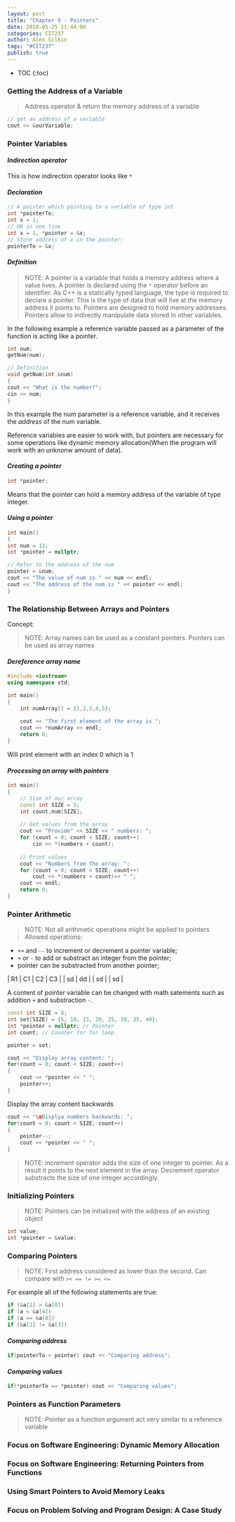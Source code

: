 ```yaml
---
layout: post
title: "Chapter 9 - Pointers"
date: 2018-05-25 11:44:00
categories: CIT237
author: Alex Silkin
tags: "#CIT237"
publish: true
---
```



- TOC
{:toc}




### __Getting the Address of a Variable__ 
> Address operator & return the memory address of a variable

```c++
// get an address of a variable
cout << &ourVariable;
```

### __Pointer Variables__ 

#### *Indirection operator* 
This is how indirection operator looks like `*`

#### *Declaration*

```c++
// A pointer which pointing to a variable of type int
int *pointerTo;
int x = 1;
// OR in one line
int x = 1, *pointer = &x;
// Store address of x in the pointer;
pointerTo = &x;
```

#### *Definition*
> NOTE: A pointer is a variable that holds a memory address where a value lives.
> A pointer is declared using the `*` operator before an identifier.
> As C++ is a statically typed language, the type is required to declare a pointer. This is the type of data that will live at the memory address it points to.
>  Pointers are designed to hold memory addresses. Pointers allow to indirectly manipulate 
data stored in other variables.

In the following example a reference variable passed as a parameter of the function is acting like a pointer.

```c++
int num;
getNum(num);

// Definition
void getNum(int &num)
{
cout << "What is the number?";
cin >> num;
}
```
In this example the num parameter is a reference variable, and it receives the *address* of the num variable.

Reference variables are easier to work with, but pointers are necessary for some operations like dynamic memory allocation(When the program will work with an unknonw amount of data).

#### *Creating a pointer*
```c++
int *pointer;
```

Means that the pointer can hold a memory address of the variable of type integer.

#### *Using a pointer*
```c++
int main() 
{
int num = 13;
int *pointer = nullptr;

// Refer to the address of the num
pointer = &num; 
cout << "The value of num is " << num << endl;
cout << "The address of the num is " << pointer << endl;
}
```

### __The Relationship Between Arrays and Pointers__
Concept:
>NOTE: Array names can be used as a constant pointers. Pointers can be used as array names

#### *Dereference array name*

```c++
#include <iostream>
using namespace std;

int main()
{
    int numArray[] = {1,2,3,4,5};
    
    cout << "The first element of the array is ";
    cout << *numArray << endl;
    return 0;
}
```
Will print element with an index 0 which is 1

#### *Processing an array with pointers*
```c++
int main()
{
    // Size of our array
    const int SIZE = 5;
    int count,num[SIZE];
    
    // Get values from the array
    cout << "Provide" << SIZE << " numbers: ";
    for (count = 0; count < SIZE; count++)
        cin >> *(numbers + count);
        
    // Print values
    cout << "Numbers from the array: ";
    for (count = 0; count < SIZE; count++)
        cout << *(numbers + count)<< " ";
    cout << endl;
    return 0;
}
```

### __Pointer Arithmetic__

> NOTE: Not all arithmetic operations might be applied to pointers
Allowed operations:
- `++` and `--` to increment or decrement a pointer variable;
-  `+` or `-` to add or substract an integer from the pointer;
- pointer can be substracted from another pointer;

| R1 | C1 | C2 | C3 |
| sd | dd |
| sd |
| sd |

A content of pointer variable can be changed with math satements such as addition `+` and substraction `-`.

```c++
const int SIZE = 8;
int set[SIZE] = {5, 10, 15, 20, 25, 30, 35, 40};
int *pointer = nullptr; // Pointer
int count; // Counter for for loop

pointer = set;

cout << "Display array content: ";
for(count = 0; count < SIZE; count++)
{
    cout << *pointer << " ";
    pointer++;
}
```
Display the array content backwards 
```c++
cout << "\mDisplya numbers backwards: ";
for(count = 0; count < SIZE; count++)
{
    pointer--;
    cout << *pointer << " ";
}
```
>NOTE: increment operator adds the size of one integer to pointer. As a result it points to the next element in the array. Decrement operator substracts the size of one integer accordingly.

### __Initializing Pointers__

> NOTE: Pointers can be initialized with the address of an existing object

```c++
int value;
int *pointer = &value;
```

### __Comparing Pointers__
>NOTE: First address considered as lower than the second. Can compare with `>< == != >= <=`

For example all of the following statements are true:
```c++
if (&a[1] > &a[0])
if (a < &a[4])
if (a == &a[0])
if (&a[2] != &a[3])
```
#### *Comparing address*

```c++
if(pointerTo < pointer) cout << "Comparing address";
```

#### *Comparing values*

```c++
if(*pointerTo == *pointer) cout << "Comparing values";
```

### __Pointers as Function Parameters__
>NOTE: Pointer as a function argument act very similar to a reference variable

### __Focus on Software Engineering: Dynamic Memory Allocation__ 
### __Focus on Software Engineering: Returning Pointers from Functions__
### __Using Smart Pointers to Avoid Memory Leaks__ 
### __Focus on Problem Solving and Program Design: A Case Study__
